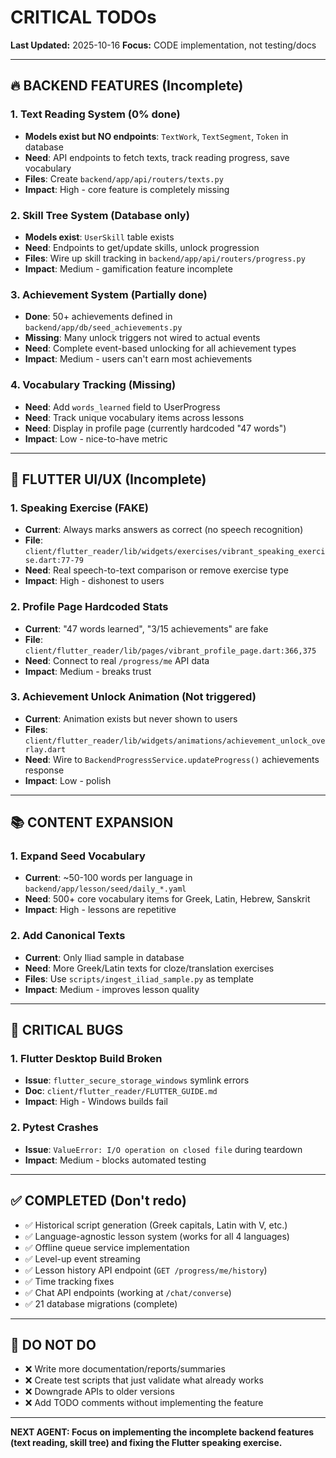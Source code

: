 # CRITICAL TODOs

**Last Updated:** 2025-10-16
**Focus:** CODE implementation, not testing/docs

---

## 🔥 BACKEND FEATURES (Incomplete)

### 1. Text Reading System (0% done)
- **Models exist but NO endpoints**: `TextWork`, `TextSegment`, `Token` in database
- **Need**: API endpoints to fetch texts, track reading progress, save vocabulary
- **Files**: Create `backend/app/api/routers/texts.py`
- **Impact**: High - core feature is completely missing

### 2. Skill Tree System (Database only)
- **Models exist**: `UserSkill` table exists
- **Need**: Endpoints to get/update skills, unlock progression
- **Files**: Wire up skill tracking in `backend/app/api/routers/progress.py`
- **Impact**: Medium - gamification feature incomplete

### 3. Achievement System (Partially done)
- **Done**: 50+ achievements defined in `backend/app/db/seed_achievements.py`
- **Missing**: Many unlock triggers not wired to actual events
- **Need**: Complete event-based unlocking for all achievement types
- **Impact**: Medium - users can't earn most achievements

### 4. Vocabulary Tracking (Missing)
- **Need**: Add `words_learned` field to UserProgress
- **Need**: Track unique vocabulary items across lessons
- **Need**: Display in profile page (currently hardcoded "47 words")
- **Impact**: Low - nice-to-have metric

---

## 🎨 FLUTTER UI/UX (Incomplete)

### 1. Speaking Exercise (FAKE)
- **Current**: Always marks answers as correct (no speech recognition)
- **File**: `client/flutter_reader/lib/widgets/exercises/vibrant_speaking_exercise.dart:77-79`
- **Need**: Real speech-to-text comparison or remove exercise type
- **Impact**: High - dishonest to users

### 2. Profile Page Hardcoded Stats
- **Current**: "47 words learned", "3/15 achievements" are fake
- **File**: `client/flutter_reader/lib/pages/vibrant_profile_page.dart:366,375`
- **Need**: Connect to real `/progress/me` API data
- **Impact**: Medium - breaks trust

### 3. Achievement Unlock Animation (Not triggered)
- **Current**: Animation exists but never shown to users
- **Files**: `client/flutter_reader/lib/widgets/animations/achievement_unlock_overlay.dart`
- **Need**: Wire to `BackendProgressService.updateProgress()` achievements response
- **Impact**: Low - polish

---

## 📚 CONTENT EXPANSION

### 1. Expand Seed Vocabulary
- **Current**: ~50-100 words per language in `backend/app/lesson/seed/daily_*.yaml`
- **Need**: 500+ core vocabulary items for Greek, Latin, Hebrew, Sanskrit
- **Impact**: High - lessons are repetitive

### 2. Add Canonical Texts
- **Current**: Only Iliad sample in database
- **Need**: More Greek/Latin texts for cloze/translation exercises
- **Files**: Use `scripts/ingest_iliad_sample.py` as template
- **Impact**: Medium - improves lesson quality

---

## 🐛 CRITICAL BUGS

### 1. Flutter Desktop Build Broken
- **Issue**: `flutter_secure_storage_windows` symlink errors
- **Doc**: `client/flutter_reader/FLUTTER_GUIDE.md`
- **Impact**: High - Windows builds fail

### 2. Pytest Crashes
- **Issue**: `ValueError: I/O operation on closed file` during teardown
- **Impact**: Medium - blocks automated testing

---

## ✅ COMPLETED (Don't redo)

- ✅ Historical script generation (Greek capitals, Latin with V, etc.)
- ✅ Language-agnostic lesson system (works for all 4 languages)
- ✅ Offline queue service implementation
- ✅ Level-up event streaming
- ✅ Lesson history API endpoint (`GET /progress/me/history`)
- ✅ Time tracking fixes
- ✅ Chat API endpoints (working at `/chat/converse`)
- ✅ 21 database migrations (complete)

---

## 🚫 DO NOT DO

- ❌ Write more documentation/reports/summaries
- ❌ Create test scripts that just validate what already works
- ❌ Downgrade APIs to older versions
- ❌ Add TODO comments without implementing the feature

---

**NEXT AGENT: Focus on implementing the incomplete backend features (text reading, skill tree) and fixing the Flutter speaking exercise.**
